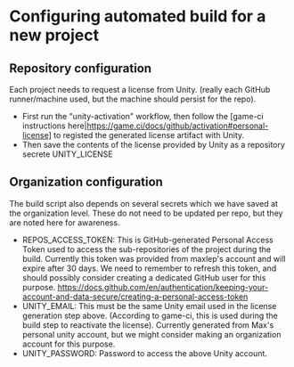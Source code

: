 # Configuring automated build for a new project
## Repository configuration
Each project needs to request a license from Unity. (really each GitHub runner/machine used, but the machine should persist for the repo).
  - First run the "unity-activation" workflow, then follow the [game-ci instructions here|https://game.ci/docs/github/activation#personal-license] to registed the generated license artifact with Unity.
  - Then save the contents of the license provided by Unity as a repository secrete UNITY_LICENSE

## Organization configuration
The build script also depends on several secrets which we have saved at the organization level.
These do not need to be updated per repo, but they are noted here for awareness.

- REPOS_ACCESS_TOKEN: This is GitHub-generated Personal Access Token used to access the sub-repositories of the project during the build. Currently this token was provided from maxlep's account and will expire after 30 days. We need to remember to refresh this token, and should possibly consider creating a dedicated GitHub user for this purpose. https://docs.github.com/en/authentication/keeping-your-account-and-data-secure/creating-a-personal-access-token
- UNITY_EMAIL: This must be the same Unity email used in the license generation step above. (According to game-ci, this is used during the build step to reactivate the license). Currently generated from Max's personal unity account, but we might consider making an organization account for this purpose.
- UNITY_PASSWORD: Password to access the above Unity account.
